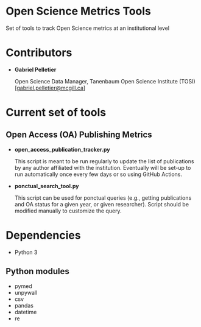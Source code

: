 # Open Science Metrics Tools
Set of tools to track Open Science metrics at an institutional level

# Contributors
* **Gabriel Pelletier**

  Open Science Data Manager, Tanenbaum Open Science Institute (TOSI) [gabriel.pelletier@mcgill.ca]

# Current set of tools
## Open Access (OA) Publishing Metrics
* **open_access_publication_tracker.py**

  This script is meant to be run regularly to update the list of publications by any author affiliated with the institution. Eventually will be set-up to run automatically once every few days or so using GitHub Actions.
* **ponctual_search_tool.py**

  This script can be used for ponctual queries (e.g., getting publications and OA status for a given year, or given researcher). Script should be modified manually to customize the query.

# Dependencies
* Python 3
## Python modules
  * pymed
  * unpywall
  * csv
  * pandas
  * datetime
  * re
